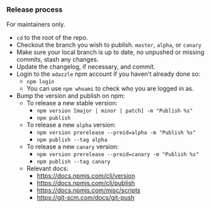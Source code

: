 ### Release process

For maintainers only.

- `cd` to the root of the repo.
- Checkout the branch you wish to publish. `master`, `alpha`, or `canary`
- Make sure your local branch is up to date, no unpushed or missing commits, stash any changes.
- Update the changelog, if necessary, and commit.
- Login to the `adazzle` npm account if you haven't already done so:
  - `npm login`
  - You can use `npm whoami` to check who you are logged in as.
- Bump the version and publish on npm:
  - To release a new stable version:
    - `npm version [major | minor | patch] -m "Publish %s"`
    - `npm publish`
  - To release a new `alpha` version:
    - `npm version prerelease --preid=alpha -m "Publish %s"`
    - `npm publish --tag alpha`
  - To release a new `canary` version:
    - `npm version prerelease --preid=canary -m "Publish %s"`
    - `npm publish --tag canary`
  - Relevant docs:
    - https://docs.npmjs.com/cli/version
    - https://docs.npmjs.com/cli/publish
    - https://docs.npmjs.com/misc/scripts
    - https://git-scm.com/docs/git-push
